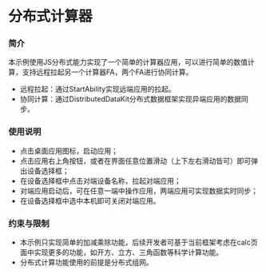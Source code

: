 # 分布式计算器

### 简介

本示例使用JS分布式能力实现了一个简单的计算器应用，可以进行简单的数值计算，支持远程拉起另一个计算器FA，两个FA进行协同计算。

-   远程拉起：通过StartAbility实现远端应用的拉起。
-   协同计算：通过DistributedDataKit分布式数据框架实现异端应用的数据同步。

### 使用说明

-   点击桌面应用图标，启动应用；
-   点击应用右上角按钮，或者在界面任意位置滑动（上下左右滑动皆可）即可弹出设备选择框；
-   在设备选择框中点击对端设备名称，拉起对端应用；
-   对端应用启动后，可在任意一端中操作应用，两端应用可实现数据实时同步；
-   在设备选择框中选中本机即可关闭对端应用。

### 约束与限制

-   本示例只实现简单的加减乘除功能，后续开发者可基于当前框架考虑在calc页面中实现更多的功能，如开方、立方、三角函数等科学计算功能。
-   分布式计算功能使用的前提是分布式组网。

